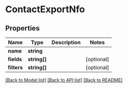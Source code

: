 # ContactExportNfo

## Properties
Name | Type | Description | Notes
------------ | ------------- | ------------- | -------------
**name** | **string** |  | 
**fields** | **string[]** |  | [optional] 
**filters** | **string[]** |  | [optional] 

[[Back to Model list]](../README.md#documentation-for-models) [[Back to API list]](../README.md#documentation-for-api-endpoints) [[Back to README]](../README.md)


